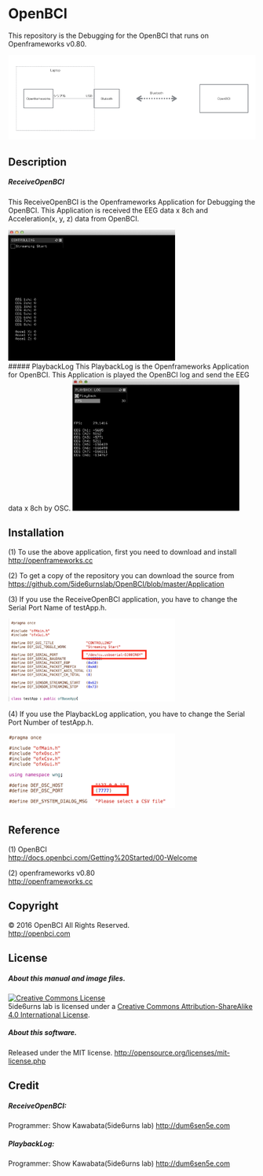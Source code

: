 # OpenBCI
This repository is the Debugging for the OpenBCI that runs on Openframeworks v0.80. 

<img class="photo" src="https://github.com/5ide6urnslab/OpenBCI/blob/master/Resource/System.png" width="600px" />

## Description
##### ReceiveOpenBCI
This ReceiveOpenBCI is the Openframeworks Application for Debugging the OpenBCI. This Application is received the EEG data x 8ch and Acceleration(x, y, z) data from OpenBCI.

<img class="photo" src="https://github.com/5ide6urnslab/OpenBCI/blob/master/Resource/ReceiveOpenBCI.png" width="340px" />

<br>
##### PlaybackLog
This PlaybackLog is the Openframeworks Application for OpenBCI. This Application is played the OpenBCI log and send the EEG data x 8ch by OSC.

<img class="photo" src="https://github.com/5ide6urnslab/OpenBCI/blob/master/Resource/PlayBack.png" width="340px" />

## Installation
(1) To use the above application, first you need to download and install  
http://openframeworks.cc

(2) To get a copy of the repository you can download the source from  
https://github.com/5ide6urnslab/OpenBCI/blob/master/Application

(3) If you use the ReceiveOpenBCI application, you have to change the Serial Port Name of testApp.h.

<img class="photo" src="https://github.com/5ide6urnslab/OpenBCI/blob/master/Resource/SerialPortName.png" width="340px" />

(4) If you use the PlaybackLog application, you have to change the Serial Port Number of testApp.h.

<img class="photo" src="https://github.com/5ide6urnslab/OpenBCI/blob/master/Resource/SerialPortNumber.png" width="340px" />


## Reference
(1) OpenBCI  
http://docs.openbci.com/Getting%20Started/00-Welcome

(2) openframeworks v0.80  
http://openframeworks.cc

## Copyright
© 2016 OpenBCI All Rights Reserved.  
   http://openbci.com

## License
##### About this manual and image files.
<a rel="license" href="http://creativecommons.org/licenses/by-sa/4.0/"><img alt="Creative Commons License" style="border-width:0" src="https://i.creativecommons.org/l/by-sa/4.0/88x31.png" /></a><br />5ide6urns lab is licensed under a <a rel="license" href="http://creativecommons.org/licenses/by-sa/4.0/">Creative Commons Attribution-ShareAlike 4.0 International License</a>.

##### About this software. 
Released under the MIT license. http://opensource.org/licenses/mit-license.php

## Credit
##### ReceiveOpenBCI:

Programmer:   Show Kawabata(5ide6urns lab) http://dum6sen5e.com    

##### PlaybackLog:

Programmer:   Show Kawabata(5ide6urns lab) http://dum6sen5e.com    
